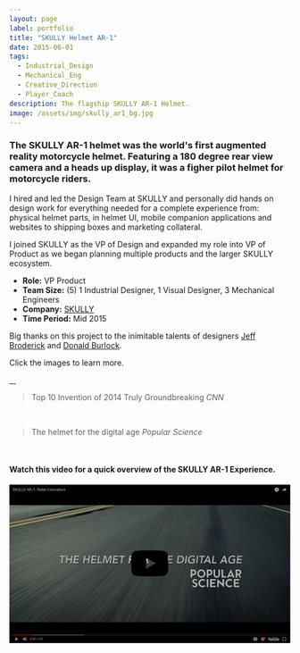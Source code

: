 ```yaml
---
layout: page
label: portfolio
title: "SKULLY Helmet AR-1"
date: 2015-06-01
tags:
  - Industrial_Design
  - Mechanical_Eng
  - Creative_Direction
  - Player_Coach
description: The flagship SKULLY AR-1 Helmet.
image: /assets/img/skully_ar1_bg.jpg
---
```


### The SKULLY AR-1 helmet was the world's first augmented reality motorcycle helmet. Featuring a 180 degree rear view camera and a heads up display, it was a figher pilot helmet for motorcycle riders. 

I hired and led the Design Team at SKULLY and personally did hands on design work for everything needed for a complete experience from: physical helmet parts, in helmet UI, mobile companion applications and websites to shipping boxes and marketing collateral. 

I joined SKULLY as the VP of Design and expanded my role into VP of Product as we began planning multiple products and the larger SKULLY ecosystem.

+ **Role:** VP Product
+ **Team Size:** (5) 1 Industrial Designer, 1 Visual Designer, 3 Mechanical Engineers
+ **Company:** [SKULLY](https://en.wikipedia.org/wiki/Skully_(helmet))
+ **Time Period:** Mid 2015

Big thanks on this project to the inimitable talents of designers [Jeff Broderick](http://brdrck.me/) and [Donald Burlock](http://www.theburlockgroup.com).

Click the images to learn more. 

<a href="/assets/img/sk_ar1_img1.jpg" data-fancybox="gallery" data-caption="Early spec sheet showing off our features.">
  <img src="/assets/img/sk_ar1_img1.jpg" alt="" />
</a>

<a href="/assets/img/sk_ar1_img4.jpg" data-fancybox="gallery" data-caption="Packaging concept art (all digital).">
  <img src="/assets/img/sk_ar1_img4.jpg" alt="" />
</a>

<a href="/assets/img/sk_ar1_img5.jpg" data-fancybox="gallery" data-caption="Sample of real cardboard packaging arriving at the office (you can see the coloring is incorrect).">
  <img src="/assets/img/sk_ar1_img5.jpg" alt="" />
</a>

<a href="/assets/img/sk_ar1_img6.jpg" data-fancybox="gallery" data-caption="Pelican case insert concept (digital).">
  <img src="/assets/img/sk_ar1_img6.jpg" alt="" />
</a>

<blockquote>
  Top 10 Invention of 2014 Truly Groundbreaking
  <cite>CNN</cite>
</blockquote>

<a href="/assets/img/sk_ar1_img2.jpg" data-fancybox="gallery" data-caption="Physical modeling to refine the fin shape for impact testing.">
  <img src="/assets/img/sk_ar1_img2.jpg" alt="" />
</a>

<blockquote>
  The helmet for the digital age
  <cite>Popular Science</cite>
</blockquote>

<a href="/assets/img/sk_ar1_img3.jpg" data-fancybox="gallery" data-caption="First article inspection at the factory to ensure plastics and paint are up to our high standards.">
  <img src="/assets/img/sk_ar1_img3.jpg" alt="" />
</a>

#### Watch this video for a quick overview of the SKULLY AR-1 Experience. ####

<a data-fancybox href="https://youtu.be/8f1KS0P6swU">
    <img src="/assets/img/skullyVideo.jpg" alt="">
</a>